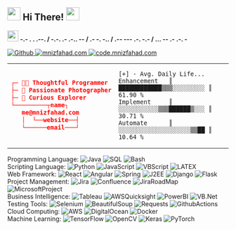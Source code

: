<h2>
   <img src="https://emojis.slackmojis.com/emojis/images/1613285697/12806/meow_attention.png?1613285697" width="30"/>  
   Hi There!
   <img src="https://emojis.slackmojis.com/emojis/images/1600706728/10521/meow_code.gif?1600706728" width="30"/>
</h2> 

<img src="https://media1.giphy.com/media/YksSka3hZI4LhyrbuQ/giphy.gif"  width="25px"> **-.- . . .--. / -.-. .- .-.. -- / .- -. -.. / .-- --- .-. -.- / ... -- .- .-. -**
<p>
   <a href="https://github.com/mnizfahad" target="_blank">
      <img alt="Github" src="https://img.shields.io/badge/GitHub-%2312100E.svg?&style=for-the-badge&logo=Github&logoColor=white" />
   </a> 
<!--    <a href="https://twitter.com/mnizfahad" target="_blank">
      <img alt="Twitter" src="https://img.shields.io/badge/twitter-%231DA1F2.svg?&style=for-the-badge&logo=twitter&logoColor=white" />
   </a> 
   <a href="https://www.linkedin.com/in/---" target="_blank">
      <img alt="LinkedIn" src="https://img.shields.io/badge/linkedin-%230077B5.svg?&style=for-the-badge&logo=linkedin&logoColor=white" />
   </a>  -->
   <a href="https://www.mnizfahad.com/?utm_source=github&utm_medium=github_profile&utm_campaign=github_profile_homepage" target="_blank">
      <img alt="mnizfahad.com" src="https://img.shields.io/badge/mnizfahad.com-F05032??&style=for-the-badge&logo=medium&logoColor=white" />
   </a>
    <a href="https://code.mnizfahad.com/)](https://code.mnizfahad.com/?utm_source=github&utm_medium=github_profile&utm_campaign=github_profile_code" target="_blank">
      <img alt="code.mnizfahad.com" src="https://img.shields.io/badge/code.mnizfahad.com-%438253d?&style=for-the-badge&logo=medium&logoColor=white" />
   </a>
</p>





 
<table>
<td>

```json
┌─ 👨‍💻 Thoughtful Programmer
├─ 📸 Passionate Photographer
├─ 🧭 Curious Explorer 
└─────────┬name┐   
   me@mnizfahad.com
   │  └──website──┤  
   └──────email───┘
```
</td>
<td>

```text
[+] - Avg. Daily Life...
Enhancement   ║ ████████████▒▒▒░░░░░░░░░ ║  61.90 % 
Implement     ║ ░░░░░░░░░░░▒▒▒██████▒░░░ ║  30.71 % 
Automate      ║ ░░░░░░░░░░░░░░░░░░░░▒▒██ ║  10.64 % 
```
</td>
</table>


<p>
Programming Language: 
<img alt="Java"  src="https://img.shields.io/badge/-Java-45b8d8?style=flat-square&logo=java&logoColor=white" />
<img alt="SQL"  src="https://img.shields.io/badge/-SQL-8DD6F9?style=flat-square&logo=sql&logoColor=white" />
<img alt="Bash"  src="https://img.shields.io/badge/-Bash-46a2f1?style=flat-square&logo=GNUBash&logoColor=white" />
<br>
Scripting Language: 
<img alt="Python"  src="https://img.shields.io/badge/-Python-2088FF?style=flat-square&logo=python&logoColor=white" />
<img alt="JavaScript"  src="https://img.shields.io/badge/-JavaScript-1a73e8?style=flat-square&logo=javascript&logoColor=white" />
<img alt="VBScript"  src="https://img.shields.io/badge/-VBScript-007ACC?style=flat-square&logo=vbscript&logoColor=white" />
<img alt="LATEX"  src="https://img.shields.io/badge/-LATEX-5849BE?style=flat-square&logo=latex&logoColor=white" />
<br>
Web Framework: 
<img alt="React"  src="https://img.shields.io/badge/-React-311C87?style=flat-square&logo=react&logoColor=white" />
<img alt="Angular"  src="https://img.shields.io/badge/-Angular-430098?style=flat-square&logo=angular&logoColor=white" />
<img alt="Spring"  src="https://img.shields.io/badge/-Spring-764ABC?style=flat-square&logo=spring&logoColor=white" />
<img alt="J2EE"  src="https://img.shields.io/badge/-J2EE-B7178C?style=flat-square&logo=j2ee&logoColor=white" />
<img alt="Django"  src="https://img.shields.io/badge/-Django-E10098?style=flat-square&logo=django&logoColor=white" />
<img alt="Flask"  src="https://img.shields.io/badge/-Flask-CC6699?style=flat-square&logo=flask&logoColor=white" />
<br>
Project Management: 
<img alt="Jira"  src="https://img.shields.io/badge/-Jira-db7092?style=flat-square&logo=jira&logoColor=white" />
<img alt="Confluence"  src="https://img.shields.io/badge/-Confluence-F05032?style=flat-square&logo=confluence&logoColor=white" />
<img alt="JiraRoadMap"  src="https://img.shields.io/badge/-JiraRoadMap-ea2845?style=flat-square&logo=JiraSoftware&logoColor=white" />
<img alt="MicrosoftProject"  src="https://img.shields.io/badge/-MicrosoftProject-DD0031?style=flat-square&logo=MicrosoftPowerPoint&logoColor=white" />
<br>
Business Intelligence: 
<img alt="Tableau"  src="https://img.shields.io/badge/-Tableau-CB3837?style=flat-square&logo=tableau&logoColor=white" />
<img alt="AWSQuicksight"  src="https://img.shields.io/badge/-AWSQuicksight-E34F26?style=flat-square&logo=awsquicksight&logoColor=white" />
<img alt="PowerBI"  src="https://img.shields.io/badge/-PowerBI-FB542B?style=flat-square&logo=powerbi&logoColor=white" />
<img alt="VB.Net"  src="https://img.shields.io/badge/-VB.Net-45b8d8?EC4A3F=flat-square&logo=.net&logoColor=white" />
<br>
Testing Tools: 
<img alt="Selenium"  src="https://img.shields.io/badge/-Selenium-F9A03C?style=flat-square&logo=selenium&logoColor=white" />
<img alt="BeautifulSoup"  src="https://img.shields.io/badge/-BeautifulSoup-F7B93E?style=flat-square&logo=beautifulsoup&logoColor=white" />
<img alt="Requests"  src="https://img.shields.io/badge/-Requests-13aa52?style=flat-square&logo=requests&logoColor=white" />
<img alt="GithubActions"  src="https://img.shields.io/badge/-GithubActions-43853d?style=flat-square&logo=githubactions&logoColor=white" />
<br>
Cloud Computing: 
<img alt="AWS"  src="https://img.shields.io/badge/-AWS-E34F26?style=flat-square&logo=AmazonAWS&logoColor=white" />
<img alt="DigitalOcean"  src="https://img.shields.io/badge/-DigitalOcean-FB542B?style=flat-square&logo=digitalocean&logoColor=white" />
<img alt="Docker"  src="https://img.shields.io/badge/-Docker-EC4A3F?style=flat-square&logo=docker&logoColor=white" />
<br>
Machine Learning: 
<img alt="TensorFlow"  src="https://img.shields.io/badge/-TensorFlow-F9A03C?style=flat-square&logo=tensorflow&logoColor=white" />
<img alt="OpenCV"  src="https://img.shields.io/badge/-OpenCV-F7B93E?style=flat-square&logo=opencv&logoColor=white" />
<img alt="Keras"  src="https://img.shields.io/badge/-Keras-13aa52?style=flat-square&logo=keras&logoColor=white" />
<img alt="PyTorch"  src="https://img.shields.io/badge/-PyTorch-43853d?style=flat-square&logo=PyTorch&logoColor=white" />
<br>
</p>
